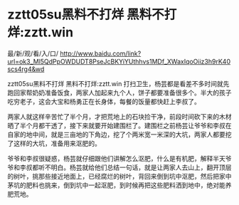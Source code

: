 # zztt05su黑料不打烊 黑料不打烊:zztt.win

最/新/观/看/入/口/ http://www.baidu.com/link?url=ok3_Ml5QdPpOWDUDT8PseJcBKYiYUthhvs1MDf_XWaxIqoOiiz3h9rK40scs4rg4&wd

zztt05su黑料不打烊 黑料不打烊:zztt.win
打扫卫生，杨芸都是看差不多时间就先跑回家帮奶奶准备饭食，两家人加起来九个人，饼子都要准备很多个。半大的孩子吃穷老子，这会大宝和杨勇正在长身体，每餐的饭量都快赶上李叔了。

两家人就这样辛苦忙了半个月，才把荒地上的石块捡干净，前段时间砍下来的木材晒了半个月都干透了，接下来就要开始建围栏了。建围栏之前杨芸让爷爷和李叔在自家的地中间，就是三亩地的下角边，挖了个两米宽一米深的大坑，两家人都要挖了这样的大坑，准备用来沤肥的。

爷爷和李叔很疑惑，杨芸就仔细跟他们讲解怎么沤肥，什么是有机肥，解释半天爷爷和李叔都听不明白。杨芸就给他们总结一句话，就是让两家人去山上，翻开顶层的树叶，挑那些接近地面上，已经腐烂的树叶，背回来倒到坑中沤肥，然后把家中茅坑的肥料也挑来，倒到坑中一起沤肥，到时候再把这些肥料洒到地中，绝对能养肥荒地。
